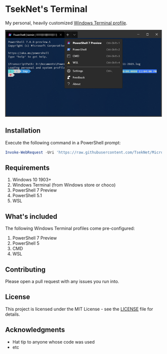﻿# TsekNet's Terminal

My personal, heavily customized [Windows Terminal profile](https://github.com/microsoft/terminal/blob/master/doc/user-docs/UsingJsonSettings.md).

![Terminal](terminal.png)

## Installation

Execute the following command in a PowerShell prompt:

```powershell
Invoke-WebRequest -Uri 'https://raw.githubusercontent.com/TsekNet/Microsoft-Terminal/master/profiles.json' -OutFile "$env:LOCALAPPDATA\Packages\Microsoft.WindowsTerminal_8wekyb3d8bbwe\LocalState\profiles.json"
```

## Requirements

1. Windows 10 1903+
1. Windows Terminal (from Windows store or choco)
1. PowerShell 7 Preview
1. PowerShell 5.1
1. WSL

## What's included

The following Windows Terminal profiles come pre-configured:

1. PowerShell 7 Preview
2. PowerShell 5
3. CMD
4. WSL

## Contributing

Please open a pull request with any issues you run into.

## License

This project is licensed under the MIT License - see the [LICENSE](../LICENSE) file for details.

## Acknowledgments

* Hat tip to anyone whose code was used
* etc
